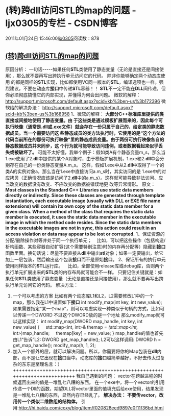 # (转)跨dll访问STL的map的问题  - ljx0305的专栏 - CSDN博客
2011年01月24日 15:46:00[ljx0305](https://me.csdn.net/ljx0305)阅读数：878
## [(转)跨dll访问STL的map的问题](http://www.cppblog.com/fwxjj/archive/2009/06/16/87810.html)
原因分析：
一句话-----如果任何**STL**类使用了静态变量（无论是直接还是间接使用），那么就不要再写出跨执行单元访问它的代码。 除非你能够确定两个动态库使用 的都是同样的**STL**实现，比如都使用VC同一版本的**STL**，编译选项也一样。强烈建议，不要在动态库**接口**中传递**STL**容器！！
**STL**不一定不能在**DLL**间传递，但你必须彻底搞懂它的内部实现，并懂得为何会出问题。
微软的解释：
http://support.microsoft.com/default.aspx?scid=kb%3ben-us%3b172396
微软给的解决办法：
http://support.microsoft.com/default.aspx?scid=kb%3ben-us%3b168958
1、微软的解释：
**大部分C++标准库里提供的类直接或间接地使用了静态变量。由 于这些类是通过模板扩展而来的，因此每个可执行映像（通常是.**dll**或.exe文件）就会存在一份只属于自己的、给定类的静态数据成员。当一个需要访问这 些静态成员的类方法执行时，它使用的是“这个方法的代码当前所在的那份可执行映像”里的静态成员变量。由于两份可执行映像各自的静态数据成员并未同步，这 个行为就可能导致访问违例，或者数据看起来似乎丢失或被破坏了。**
可能不太好懂，我举个例子：假如类A<T>有个静态变量m_s，那么当1.exe使用了2.**dll**中提供的某个A<int>对象时，由于模板扩展机制，1.exe和2.**dll**中会分别存在自己的一份类静态变量A<int>.m_s。
这样，假如1.exe中从2.**dll**中取得了一个的类A<int>的实例对象a，那么当在1.exe中直接访问a.m_s时，其实访问的是 1.exe中的对应拷贝（正确情况应该是访问了2.**dll**中的a.m_s）。这样就可能导致非法访问、应当改变的数据没有改变、不应改变的数据被错误地更 改等异常情形。
原文：
**Most classes in the Standard C++ Libraries use static data members directly or indirectly. Since these classes are generated through template instantiation, each executable image (usually with **DLL** or EXE file name extensions) will contain its own copy of the static data member for a given class. When a method of the class that requires the static data member is executed, it uses the static data member in the executable image in which the method code resides. Since the static data members in the executable images are not in sync, this action could result in an access violation or data may appear to be lost or corrupted.**
1、保证资源的分配/删除操作对等并处于同一个执行单元；
   比如，可以把这些操作（包括构造/析构函数、某些容器自动扩容{这个需要特别注意}时的内存再分配等）隐藏到**接口**函数里面。换句话说：尽量不要直接从**dll**中输出**stl**对象；如果一定要输出，给它加上一层包装，然后输出这个包装**接口**而不是原始**接口**。
2、保证所有的执行单元使用同样版本的**STL**运行库。
   比如，全部使用release库或debug库，否则两个执行单元扩展出来的**STL**类的内存布局就可能会不一样。
只要记住关键就是：如果任何**STL**类使用了静态变量（无论是直接还是间接使用），那么就不要再写出跨执行单元访问它的代码。
解决方法：
1. 一个可以考虑的方案
比如有两个动态库L1和L2，L2需要修改L1中的一个map，那么我在L1中设置如下**接口**
int modify_map(int key, int new_value);
如果需要指定“某一个map”，则可以考虑实现一种类似于句柄的方式，比如可以传递一个DWORD
不过这个DWORD放的是一个地址
那么modify_map就可以这样实现：
int modify_map(DWORD map_handle, int key, int new_value)
{
    std::map<int, int>& themap = *(std::map<int, int>*)map_handle;
    themap[key] = new_value;
}
map_handle的值也首先由L1“告诉”L2:
DWORD get_map_handle();
L2可以这样调用:
DWORD h = get_map_handle();
modify_map(h, 1, 2);
2. 加入一个额外的层，就可以解决问题。所以，你需要将你的Map包装在**dll**内部，而不是让它出现在**接口**当中。动态库的**接口**越简单越好，不好去传太过复杂的东东是至理名言：） 
++++++++++++++++++++++++++++++++++++++++++++++++++++++++++++++++++++++++
我自己遇到的问题：
vector在跨越进程的时候返回出来的值是一堆乱七八糟的东西。
在一个exe中，将一个vector<wstring>的引用传递一个Dll的函数，期望DLL将vector里面的值填充后给exe使用，结果发现是一堆乱七八糟的东西，显然内存已经乱了。
**解决办法：**
**不要传vector<wstring>，改用传一个类似二维数组的结构体。**
引用:http://hi.baidu.com/coxy/blog/item/f020828eed9897e0f11f36bd.html
